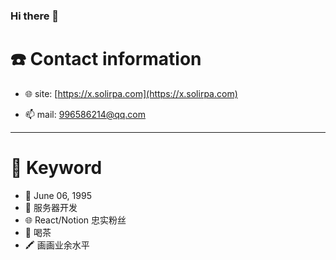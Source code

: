 ### Hi there 👋

# ☎️ Contact information

 - 🌐 site: [https://x.solirpa.com](https://x.solirpa.com)

 - 📫 mail: 996586214@qq.com

---

# 🔑 Keyword

- 🐷 June 06, 1995
- 🔧 服务器开发
- 🌐 React/Notion 忠实粉丝
- 🍵 喝茶 
- 🖍 画画业余水平
